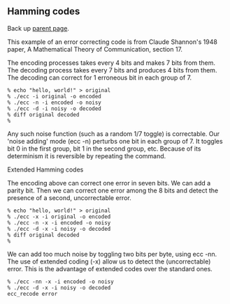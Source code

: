 Hamming codes
-------------

Back up [parent page](https://github.com/troydhanson/info-theory).

This example of an error correcting code is from Claude Shannon's
1948 paper, A Mathematical Theory of Communication, section 17.

The encoding processes takes every 4 bits and makes 7 bits from them.
The decoding process takes every 7 bits and produces 4 bits from them.
The decoding can correct for 1 erroneous bit in each group of 7.

    % echo "hello, world!" > original
    % ./ecc -i original -o encoded
    % ./ecc -n -i encoded -o noisy
    % ./ecc -d -i noisy -o decoded
    % diff original decoded
    %     

Any such noise function (such as a random 1/7 toggle) is correctable.
Our 'noise adding' mode (ecc -n) perturbs one bit in each group of 7.
It toggles bit 0 in the first group, bit 1 in the second group, etc.
Because of its determinism it is reversible by repeating the command.

Extended Hamming codes

The encoding above can correct one error in seven bits.  We can add a 
parity bit. Then we can correct one error among the 8 bits and detect 
the presence of a second, uncorrectable error.

    % echo "hello, world!" > original
    % ./ecc -x -i original -o encoded
    % ./ecc -n -x -i encoded -o noisy
    % ./ecc -d -x -i noisy -o decoded
    % diff original decoded
    %

We can add too much noise by toggling two bits per byte, using ecc -nn.
The use of extended coding (-x) allow us to detect the (uncorrectable) 
error. This is the advantage of extended codes over the standard ones.

    % ./ecc -nn -x -i encoded -o noisy
    % ./ecc -d -x -i noisy -o decoded
    ecc_recode error

